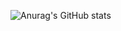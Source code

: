 ![Anurag's GitHub stats](https://github-readme-stats.vercel.app/api?username=godModeD&show_icons=true&theme=radical&bg_color=00ffff&text_color=ffffff)

